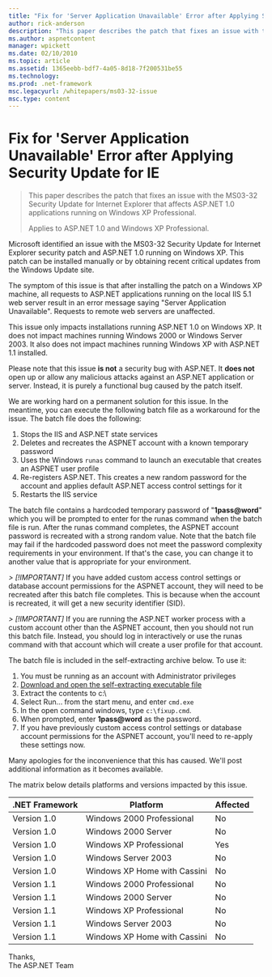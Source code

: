 ```yaml
---
title: "Fix for 'Server Application Unavailable' Error after Applying Security Update for IE | Microsoft Docs"
author: rick-anderson
description: "This paper describes the patch that fixes an issue with the MS03-32 Security Update for Internet Explorer that affects ASP.NET 1.0 applications running on Wi..."
ms.author: aspnetcontent
manager: wpickett
ms.date: 02/10/2010
ms.topic: article
ms.assetid: 1365eebb-bdf7-4a05-8d18-7f200531be55
ms.technology: 
ms.prod: .net-framework
msc.legacyurl: /whitepapers/ms03-32-issue
msc.type: content
---
```

Fix for 'Server Application Unavailable' Error after Applying Security Update for IE
====================
> This paper describes the patch that fixes an issue with the MS03-32 Security Update for Internet Explorer that affects ASP.NET 1.0 applications running on Windows XP Professional.
> 
> Applies to ASP.NET 1.0 and Windows XP Professional.


Microsoft identified an issue with the MS03-32 Security Update for Internet Explorer security patch and ASP.NET 1.0 running on Windows XP. This patch can be installed manually or by obtaining recent critical updates from the Windows Update site.

The symptom of this issue is that after installing the patch on a Windows XP machine, all requests to ASP.NET applications running on the local IIS 5.1 web server result in an error message saying "Server Application Unavailable". Requests to remote web servers are unaffected.

This issue only impacts installations running ASP.NET 1.0 on Windows XP. It does not impact machines running Windows 2000 or Windows Server 2003. It also does not impact machines running Windows XP with ASP.NET 1.1 installed.

Please note that this issue **is not** a security bug with ASP.NET. It **does not** open up or allow any malicious attacks against an ASP.NET application or server. Instead, it is purely a functional bug caused by the patch itself.

We are working hard on a permanent solution for this issue. In the meantime, you can execute the following batch file as a workaround for the issue. The batch file does the following:

1. Stops the IIS and ASP.NET state services
2. Deletes and recreates the ASPNET account with a known temporary password
3. Uses the Windows `runas` command to launch an executable that creates an ASPNET user profile
4. Re-registers ASP.NET. This creates a new random password for the account and applies default ASP.NET access control settings for it
5. Restarts the IIS service

The batch file contains a hardcoded temporary password of "**1pass@word**" which you will be prompted to enter for the runas command when the batch file is run. After the runas command completes, the ASPNET account password is recreated with a strong random value. Note that the batch file may fail if the hardcoded password does not meet the password complexity requirements in your environment. If that's the case, you can change it to another value that is appropriate for your environment.

*> [!IMPORTANT]* If you have added custom access control settings or database account permissions for the ASPNET account, they will need to be recreated after this batch file completes. This is because when the account is recreated, it will get a new security identifier (SID).

*> [!IMPORTANT]* If you are running the ASP.NET worker process with a custom account other than the ASPNET account, then you should not run this batch file. Instead, you should log in interactively or use the runas command with that account which will create a user profile for that account.

The batch file is included in the self-extracting archive below. To use it:

1. You must be running as an account with Administrator privileges
2. [Download and open the self-extracting executable file](ms03-32-issue/_static/fixup1.exe)
3. Extract the contents to c:\
4. Select Run... from the start menu, and enter `cmd.exe`
5. In the open command windows, type `c:\fixup.cmd`.
6. When prompted, enter **1pass@word** as the password.
7. If you have previously custom access control settings or database account permissions for the ASPNET account, you'll need to re-apply these settings now.

Many apologies for the inconvenience that this has caused. We'll post additional information as it becomes available.

The matrix below details platforms and versions impacted by this issue.

| .NET Framework | Platform | Affected |
| --- | --- | --- |
| Version 1.0 | Windows 2000 Professional | No |
| Version 1.0 | Windows 2000 Server | No |
| Version 1.0 | Windows XP Professional | Yes |
| Version 1.0 | Windows Server 2003 | No |
| Version 1.0 | Windows XP Home with Cassini | No |
| Version 1.1 | Windows 2000 Professional | No |
| Version 1.1 | Windows 2000 Server | No |
| Version 1.1 | Windows XP Professional | No |
| Version 1.1 | Windows Server 2003 | No |
| Version 1.1 | Windows XP Home with Cassini | No |

Thanks,   
 The ASP.NET Team